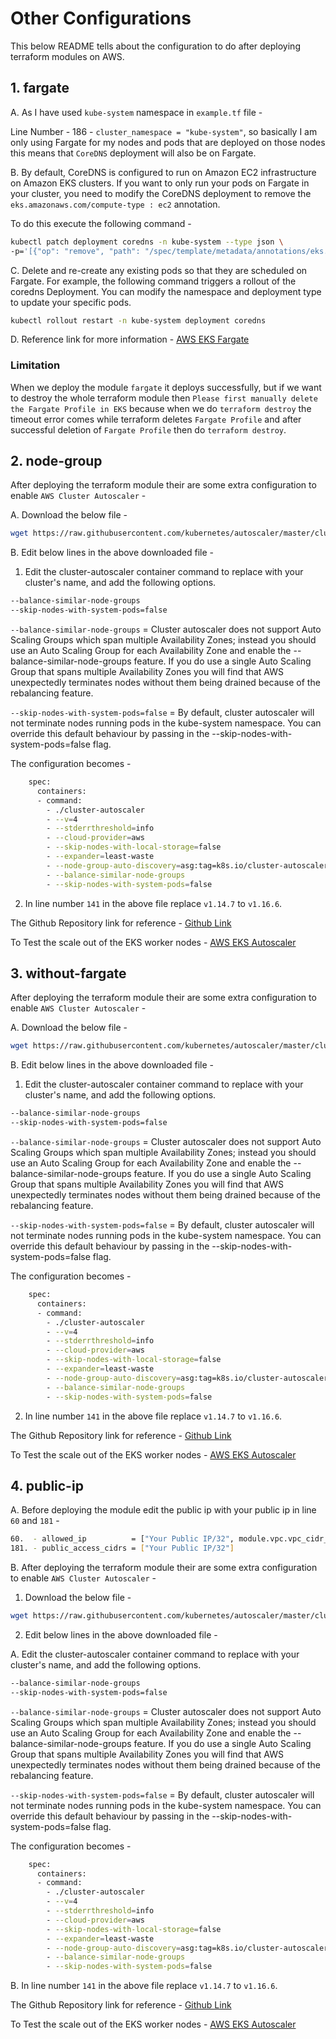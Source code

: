 # Other Configurations

This below README tells about the configuration to do after deploying terraform modules on AWS.

## 1. fargate

A. As I have used `kube-system` namespace in `example.tf` file -

Line Number - 186 - `cluster_namespace = "kube-system"`, so basically I am only using Fargate for my nodes and pods that are deployed on those nodes this means that `CoreDNS` deployment will also be on Fargate.

B. By default, CoreDNS is configured to run on Amazon EC2 infrastructure on Amazon EKS clusters. If you want to only run your pods on Fargate in your cluster, you need to modify the CoreDNS deployment to remove the `eks.amazonaws.com/compute-type : ec2` annotation.

To do this execute the following command -

```sh
kubectl patch deployment coredns -n kube-system --type json \
-p='[{"op": "remove", "path": "/spec/template/metadata/annotations/eks.amazonaws.com~1compute-type"}]'
```

C. Delete and re-create any existing pods so that they are scheduled on Fargate. For example, the following command triggers a rollout of the coredns Deployment. You can modify the namespace and deployment type to update your specific pods.

```sh
kubectl rollout restart -n kube-system deployment coredns
```

D. Reference link for more information - [AWS EKS Fargate](https://docs.aws.amazon.com/eks/latest/userguide/fargate-getting-started.html)

### Limitation

When we deploy the module `fargate` it deploys successfully, but if we want to destroy the whole terraform module then `Please first manually delete the Fargate Profile in EKS` because when we do `terraform destroy` the timeout error comes while terraform deletes `Fargate Profile` and after successful deletion of `Fargate Profile` then do `terraform destroy`.

## 2. node-group

After deploying the terraform module their are some extra configuration to enable `AWS Cluster Autoscaler` -

A. Download the below file -

```sh
wget https://raw.githubusercontent.com/kubernetes/autoscaler/master/cluster-autoscaler/cloudprovider/aws/examples/cluster-autoscaler-autodiscover.yaml
```

B. Edit below lines in the above downloaded file -

1. Edit the cluster-autoscaler container command to replace <YOUR CLUSTER NAME> with your cluster's name, and add the following options.

```sh
--balance-similar-node-groups
--skip-nodes-with-system-pods=false
```

`--balance-similar-node-groups` = Cluster autoscaler does not support Auto Scaling Groups which span multiple Availability Zones; instead you should use an Auto Scaling Group for each Availability Zone and enable the --balance-similar-node-groups feature. If you do use a single Auto Scaling Group that spans multiple Availability Zones you will find that AWS unexpectedly terminates nodes without them being drained because of the rebalancing feature.

`--skip-nodes-with-system-pods=false` = By default, cluster autoscaler will not terminate nodes running pods in the kube-system namespace. You can override this default behaviour by passing in the --skip-nodes-with-system-pods=false flag.

The configuration becomes -

```sh
    spec:
      containers:
      - command:
        - ./cluster-autoscaler
        - --v=4
        - --stderrthreshold=info
        - --cloud-provider=aws
        - --skip-nodes-with-local-storage=false
        - --expander=least-waste
        - --node-group-auto-discovery=asg:tag=k8s.io/cluster-autoscaler/enabled,k8s.io/cluster-autoscaler/<YOUR CLUSTER NAME>
        - --balance-similar-node-groups
        - --skip-nodes-with-system-pods=false
```

2. In line number `141` in the above file replace `v1.14.7` to `v1.16.6`.

The Github Repository link for reference - [Github Link](https://github.com/kubernetes/autoscaler/tree/master/cluster-autoscaler/cloudprovider/aws)

To Test the scale out of the EKS worker nodes - [AWS EKS Autoscaler](https://aws.amazon.com/premiumsupport/knowledge-center/eks-cluster-autoscaler-setup/)

## 3. without-fargate

After deploying the terraform module their are some extra configuration to enable `AWS Cluster Autoscaler` -

A. Download the below file -

```sh
wget https://raw.githubusercontent.com/kubernetes/autoscaler/master/cluster-autoscaler/cloudprovider/aws/examples/cluster-autoscaler-autodiscover.yaml
```

B. Edit below lines in the above downloaded file -

1. Edit the cluster-autoscaler container command to replace <YOUR CLUSTER NAME> with your cluster's name, and add the following options.

```sh
--balance-similar-node-groups
--skip-nodes-with-system-pods=false
```

`--balance-similar-node-groups` = Cluster autoscaler does not support Auto Scaling Groups which span multiple Availability Zones; instead you should use an Auto Scaling Group for each Availability Zone and enable the --balance-similar-node-groups feature. If you do use a single Auto Scaling Group that spans multiple Availability Zones you will find that AWS unexpectedly terminates nodes without them being drained because of the rebalancing feature.

`--skip-nodes-with-system-pods=false` = By default, cluster autoscaler will not terminate nodes running pods in the kube-system namespace. You can override this default behaviour by passing in the --skip-nodes-with-system-pods=false flag.

The configuration becomes -

```sh
    spec:
      containers:
      - command:
        - ./cluster-autoscaler
        - --v=4
        - --stderrthreshold=info
        - --cloud-provider=aws
        - --skip-nodes-with-local-storage=false
        - --expander=least-waste
        - --node-group-auto-discovery=asg:tag=k8s.io/cluster-autoscaler/enabled,k8s.io/cluster-autoscaler/<YOUR CLUSTER NAME>
        - --balance-similar-node-groups
        - --skip-nodes-with-system-pods=false
```

2. In line number `141` in the above file replace `v1.14.7` to `v1.16.6`.

The Github Repository link for reference - [Github Link](https://github.com/kubernetes/autoscaler/tree/master/cluster-autoscaler/cloudprovider/aws)

To Test the scale out of the EKS worker nodes - [AWS EKS Autoscaler](https://aws.amazon.com/premiumsupport/knowledge-center/eks-cluster-autoscaler-setup/)

## 4. public-ip

A. Before deploying the module edit the public ip with your public ip in line `60` and `181` -

```sh
60.  - allowed_ip          = ["Your Public IP/32", module.vpc.vpc_cidr_block]
181. - public_access_cidrs = ["Your Public IP/32"]
```

B. After deploying the terraform module their are some extra configuration to enable `AWS Cluster Autoscaler` -

1. Download the below file -

```sh
wget https://raw.githubusercontent.com/kubernetes/autoscaler/master/cluster-autoscaler/cloudprovider/aws/examples/cluster-autoscaler-autodiscover.yaml
```

2. Edit below lines in the above downloaded file -

A. Edit the cluster-autoscaler container command to replace <YOUR CLUSTER NAME> with your cluster's name, and add the following options.

```sh
--balance-similar-node-groups
--skip-nodes-with-system-pods=false
```

`--balance-similar-node-groups` = Cluster autoscaler does not support Auto Scaling Groups which span multiple Availability Zones; instead you should use an Auto Scaling Group for each Availability Zone and enable the --balance-similar-node-groups feature. If you do use a single Auto Scaling Group that spans multiple Availability Zones you will find that AWS unexpectedly terminates nodes without them being drained because of the rebalancing feature.

`--skip-nodes-with-system-pods=false` = By default, cluster autoscaler will not terminate nodes running pods in the kube-system namespace. You can override this default behaviour by passing in the --skip-nodes-with-system-pods=false flag.

The configuration becomes -

```sh
    spec:
      containers:
      - command:
        - ./cluster-autoscaler
        - --v=4
        - --stderrthreshold=info
        - --cloud-provider=aws
        - --skip-nodes-with-local-storage=false
        - --expander=least-waste
        - --node-group-auto-discovery=asg:tag=k8s.io/cluster-autoscaler/enabled,k8s.io/cluster-autoscaler/<YOUR CLUSTER NAME>
        - --balance-similar-node-groups
        - --skip-nodes-with-system-pods=false
```

B. In line number `141` in the above file replace `v1.14.7` to `v1.16.6`.

The Github Repository link for reference - [Github Link](https://github.com/kubernetes/autoscaler/tree/master/cluster-autoscaler/cloudprovider/aws)

To Test the scale out of the EKS worker nodes - [AWS EKS Autoscaler](https://aws.amazon.com/premiumsupport/knowledge-center/eks-cluster-autoscaler-setup/)